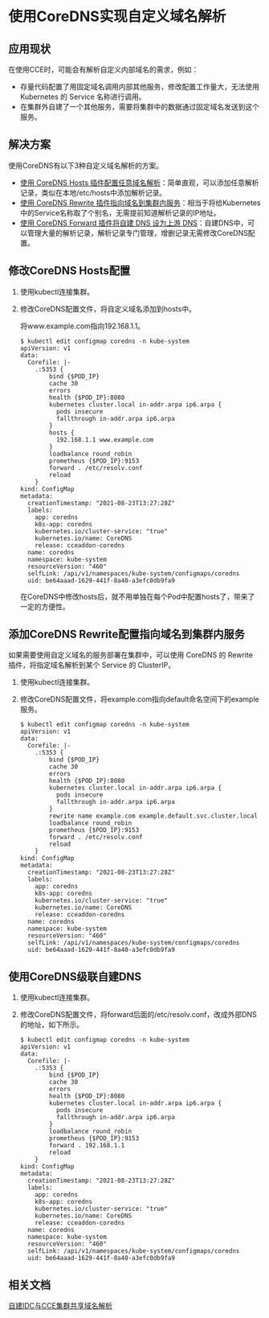# 使用CoreDNS实现自定义域名解析<a name="cce_01_0361"></a>

## 应用现状<a name="section1374833194817"></a>

在使用CCE时，可能会有解析自定义内部域名的需求，例如：

-   存量代码配置了用固定域名调用内部其他服务，修改配置工作量大，无法使用 Kubernetes 的 Service 名称进行调用。
-   在集群外自建了一个其他服务，需要将集群中的数据通过固定域名发送到这个服务。

## 解决方案<a name="section1911914574918"></a>

使用CoreDNS有以下3种自定义域名解析的方案。

-   [使用 CoreDNS Hosts 插件配置任意域名解析](#section106211954135311)：简单直观，可以添加任意解析记录，类似在本地/etc/hosts中添加解析记录。
-   [使用 CoreDNS Rewrite 插件指向域名到集群内服务](#section2213823544)：相当于将给Kubernetes中的Service名称取了个别名，无需提前知道解析记录的IP地址。
-   [使用 CoreDNS Forward 插件将自建 DNS 设为上游 DNS](#section677819913541)：自建DNS中，可以管理大量的解析记录，解析记录专门管理，增删记录无需修改CoreDNS配置。

## 修改CoreDNS Hosts配置<a name="section106211954135311"></a>

1.  使用kubectl连接集群。
2.  修改CoreDNS配置文件，将自定义域名添加到hosts中。

    将www.example.com指向192.168.1.1。

    ```
    $ kubectl edit configmap coredns -n kube-system
    apiVersion: v1
    data:
      Corefile: |-
        .:5353 {
            bind {$POD_IP}
            cache 30
            errors
            health {$POD_IP}:8080
            kubernetes cluster.local in-addr.arpa ip6.arpa {
              pods insecure
              fallthrough in-addr.arpa ip6.arpa
            }
            hosts {
              192.168.1.1 www.example.com
            }
            loadbalance round_robin
            prometheus {$POD_IP}:9153
            forward . /etc/resolv.conf
            reload
        }
    kind: ConfigMap
    metadata:
      creationTimestamp: "2021-08-23T13:27:28Z"
      labels:
        app: coredns
        k8s-app: coredns
        kubernetes.io/cluster-service: "true"
        kubernetes.io/name: CoreDNS
        release: cceaddon-coredns
      name: coredns
      namespace: kube-system
      resourceVersion: "460"
      selfLink: /api/v1/namespaces/kube-system/configmaps/coredns
      uid: be64aaad-1629-441f-8a40-a3efc0db9fa9
    ```

    在CoreDNS中修改hosts后，就不用单独在每个Pod中配置hosts了，带来了一定的方便性。


## 添加CoreDNS Rewrite配置指向域名到集群内服务<a name="section2213823544"></a>

如果需要使用自定义域名的服务部署在集群中，可以使用 CoreDNS 的 Rewrite 插件，将指定域名解析到某个 Service 的 ClusterIP。

1.  使用kubectl连接集群。
2.  修改CoreDNS配置文件，将example.com指向default命名空间下的example服务。

    ```
    $ kubectl edit configmap coredns -n kube-system
    apiVersion: v1
    data:
      Corefile: |-
        .:5353 {
            bind {$POD_IP}
            cache 30
            errors
            health {$POD_IP}:8080
            kubernetes cluster.local in-addr.arpa ip6.arpa {
              pods insecure
              fallthrough in-addr.arpa ip6.arpa
            }
            rewrite name example.com example.default.svc.cluster.local
            loadbalance round_robin
            prometheus {$POD_IP}:9153
            forward . /etc/resolv.conf
            reload
        }
    kind: ConfigMap
    metadata:
      creationTimestamp: "2021-08-23T13:27:28Z"
      labels:
        app: coredns
        k8s-app: coredns
        kubernetes.io/cluster-service: "true"
        kubernetes.io/name: CoreDNS
        release: cceaddon-coredns
      name: coredns
      namespace: kube-system
      resourceVersion: "460"
      selfLink: /api/v1/namespaces/kube-system/configmaps/coredns
      uid: be64aaad-1629-441f-8a40-a3efc0db9fa9
    ```


## 使用CoreDNS级联自建DNS<a name="section677819913541"></a>

1.  使用kubectl连接集群。
2.  修改CoreDNS配置文件，将forward后面的/etc/resolv.conf，改成外部DNS的地址，如下所示。

    ```
    $ kubectl edit configmap coredns -n kube-system
    apiVersion: v1
    data:
      Corefile: |-
        .:5353 {
            bind {$POD_IP}
            cache 30
            errors
            health {$POD_IP}:8080
            kubernetes cluster.local in-addr.arpa ip6.arpa {
              pods insecure
              fallthrough in-addr.arpa ip6.arpa
            }
            loadbalance round_robin
            prometheus {$POD_IP}:9153
            forward . 192.168.1.1
            reload
        }
    kind: ConfigMap
    metadata:
      creationTimestamp: "2021-08-23T13:27:28Z"
      labels:
        app: coredns
        k8s-app: coredns
        kubernetes.io/cluster-service: "true"
        kubernetes.io/name: CoreDNS
        release: cceaddon-coredns
      name: coredns
      namespace: kube-system
      resourceVersion: "460"
      selfLink: /api/v1/namespaces/kube-system/configmaps/coredns
      uid: be64aaad-1629-441f-8a40-a3efc0db9fa9
    ```


## 相关文档<a name="section1382343322314"></a>

[自建IDC与CCE集群共享域名解析](https://support.huaweicloud.com/bestpractice-cce/cce_bestpractice_00276.html)

